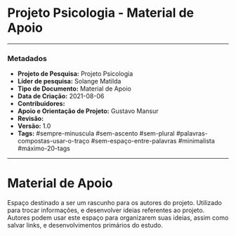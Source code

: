 
# Projeto Psicologia - Material de Apoio

---
### Metadados

- **Projeto de Pesquisa:** Projeto Psicologia
- **Líder de pesquisa:** Solange Matilda
- **Tipo de Documento:** Material de Apoio	
- **Data de Criação:** 2021-08-06
- **Contribuidores:** 
- **Apoio e Orientação de Projeto:** Gustavo Mansur
- **Revisão:**
- **Versão:** 1.0 
- **Tags:** #sempre-minuscula #sem-ascento #sem-plural #palavras-compostas-usar-o-traço #sem-espaço-entre-palavras #minimalista #máximo-20-tags

---
# Material de Apoio	

Espaço destinado a ser um rascunho para os autores do projeto. Utilizado para trocar informações, e desenvolver ideias referentes ao projeto. Autores podem usar este espaço para organizarem suas ideias, assim como salvar links, e desenvolvimentos primários do estudo. 
